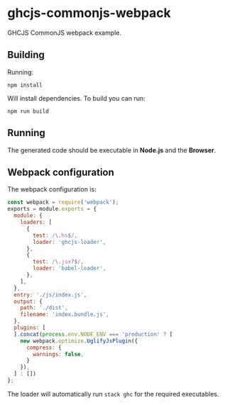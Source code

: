# ghcjs-commonjs-webpack
GHCJS CommonJS webpack example.

## Building
Running:
```
npm install
```

Will install dependencies. To build you can run:
```
npm run build
```

## Running
The generated code should be executable in **Node.js** and the **Browser**.

## Webpack configuration
The webpack configuration is:
```javascript
const webpack = require('webpack');
exports = module.exports = {
  module: {
    loaders: [
      {
        test: /\.hs$/,
        loader: 'ghcjs-loader',
      },
      {
        test: /\.jsx?$/,
        loader: 'babel-loader',
      },
    ],
  },
  entry: './js/index.js',
  output: {
    path: './dist',
    filename: 'index.bundle.js',
  },
  plugins: [
  ].concat(process.env.NODE_ENV === 'production' ? [
    new webpack.optimize.UglifyJsPlugin({
      compress: {
        warnings: false,
      }
    }),
  ] : [])
};
```

The loader will automatically run `stack ghc` for the required executables.
